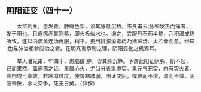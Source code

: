 ## 阴阳证变（四十一）


&emsp;&emsp;太监刘关，患发背，肿痛色紫，诊其脉息沉数。陈良甫云∶脉细发热而痛者，发于阳也。且疮疡赤甚则紫，即火极似水也。询之，尝服丹石药半载，乃积温成热所致。遂以内疏黄连汤再服，稍平。更用排脓消毒药乃猪蹄汤、太乙膏而愈。经曰∶色与脉当相参应治之者。在明亢害承制之理，阴阳变化之机焉耳。

&emsp;&emsp;举人潘光甫，年四十，患脑疽 肿，诊其脉沉静。予谓此阳证阴脉，断不起，已而果然。盖疮疡之证，虽属心火，尤当分表里虚实。果元气充实，内有实火者，寒剂或可责效。若寒凉过度，使胃寒脾弱，阳证变阴，或结而不溃，溃而不敛，阴阳乖戾，水火交争，死无日矣。（薛按）

